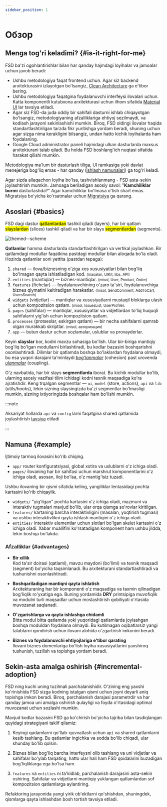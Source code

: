 ```yaml
---
sidebar_position: 1
---
```


# Обзор

## Menga tog'ri keladimi? {#is-it-right-for-me}

FSD ba'zi ogohlantirishlar bilan har qanday hajmdagi loyihalar va jamoalar uchun javob beradi:

- Ushbu metodologiya faqat frontend uchun. Agar siz backend arxitekturasini izlayotgan bo'lsangiz, [Clean Architecture][refs-clean-architecture] ga e'tibor bering.
- Ushbu metodologiya faqatgina foydalanuvchi interfeysi ilovalari uchun. Katta komponentli kutubxona arxitekturasi uchun ilhom sifatida [Material UI][ext-material-ui] lar tavsiya etiladi.
- Agar siz FSD-da juda oddiy bir sahifali dasturni ishlab chiqayotgan bo'lsangiz, metodologiyaning afzalliklariga ehtiyoj sezilmaydi, va kodlash jarayoni sekinlashishi mumkin. Biroq, FSD oldingi ilovalar haqida standartlashtirilgan tarzda fikr yuritishga yordam beradi, shuning uchun agar sizga nima kerakligini bilsangiz, undan hatto kichik loyihalarda ham foydalaning.
- Google Cloud administrator paneli hajmidagi ulkan dasturlarda maxsus arxitekturani talab qiladi. Bu holda FSD boshlang'ich nuqtasi sifatida harakat qilishi mumkin.

Metodologiya ma'lum bir dasturlash tiliga, UI ramkasiga yoki davlat menejeriga bog'liq emas - har qanday ([ishlash namunalari][refs-examples]) ga tog'ri keladi.

Agar sizda allaqachon loyiha bo'lsa, tashvishlanmang - FSD asta-sekin joylashtirish mumkin. Jamoaga beriladigan asosiy savol: "**Kamchiliklar bormi** dasturlashda?" Agar kamchiliklar bo'lmasa o'tish shart emas. Migratsiya bo'yicha ko'rsatmalar uchun [Migratsiya][refs-migration] ga qarang.


## Asoslari {#basics}

FSD dagi dastur <mark>qatlamlardan</mark> tashkil qiladi (layers), har bir qatlam <mark>slayslardan</mark> (slices) tashkil qiladi va har bir slays <mark>segmentlardan</mark> (segments).

![themed--scheme](/img/visual_schema.jpg)

**Qatlamlar** hamma dasturlarda standartlashtirilgan va vertikal joylashkan. Bir qatlamdagi modullar faqatkina pastdagi modullar bilan aloqada bo'la oladi. Hozirda qatlamlar soni yettita (pastdan tepaga):

1. `shared` — ilova/biznesning o'ziga xos xususiyatlari bilan bog'liq bo'lmagan qayta ishlatiladigan kod.
    <small>(masalan, UIKit, libs, API)</small>
2. `entities` (mantiqlar) — biznes-mantiqlar.
    <small>(misol, User, Product, Order)</small>
3. `features` (fichelar) — foydalanuvchining o'zaro ta'siri, foydalanuvchiga biznes qiymatini keltiradigan harakatlar.
    <small>(misol, SendComment, AddToCart, UsersSearch)</small>
4. `widgets` (vidjetlar) — mantiqlar va xususiyatlarni mustaqil bloklarga ulash uchun kompozitsion qatlam.
    <small>(misol, IssuesList, UserProfile)</small>.
5. `pages` (sahifalar) — mantiqlar, xususiyatlar va vidjetlardan to'liq huquqli sahifalarni yig'ish uchun kompozitsion qatlam.
6. `processes` (protseslar, eskirgan qatlam) — bir necha sahifalarni qamrab olgan murakkab skriptlar.
    <small>(misol, авторизация)</small>
7. `app` — butun dastur uchun sozlamalar, uslublar va provayderlar.

Keyin **slayslar** bor, kodni mavzu sohasiga bo'lish. Ular bir-biriga mantiqiy bog'liq bo'lgan modullarni birlashtiradi, bu kodlar bazasini boshqarishni osonlashtiradi. Dilimlar bir qatlamda boshqa bo'laklardan foydalana olmaydi, bu esa yuqori darajani ta'minlaydi [_bog'lanmalar_][refs-wiki-cohesion] (cohesion) past urovenda [_ulanmalar_][refs-wiki-coupling] (coupling).

O'z navbatida, har bir slays **segmentlarda** iborat. Bu kichik modullar bo'lib, ularning asosiy vazifasi tilim ichidagi kodni texnik maqsadiga ko'ra ajratishdir. Keng trqalgan segmentlar — `ui`, `model` (store, actions), `api` va `lib` (utils/hooks), lekin sizning slaysingizda ba'zi segmentlar bo'lmasligi mumkin, sizning ixtiyoringizda boshqalar ham bo'lishi mumkin.

:::note

Aksariyat hollarda `api` va `config` larni faqatgina shared qatlamida joylashtirish [tavsiya][ext-disc-api] etiladi

:::

## Namuna {#example}

Ijtimoiy tarmoq ilovasini ko'rib chiqing.

* `app/` router konfiguratsiyasi, global xotira va uslublarni o'z ichiga oladi.
* `pages/` ilovaning har bir sahifasi uchun marshrut komponentlarini o'z ichiga oladi, asosan, iloji bo'lsa, o'z mantig'isiz tuzadi.

Ushbu ilovaning bir qismi sifatida keling, yangiliklar lentasidagi pochta kartasini ko'rib chiqaylik.

* `widgets/` "yig'ilgan" pochta kartasini o'z ichiga oladi, mazmuni va interaktiv tugmalari mavjud bo'lib, ular orqa qismga so'rovlar kiritilgan.
* `features/` kartaning barcha interaktivligini (masalan, yoqtirish tugmasi) va ushbu interaktivlikni qayta ishlash mantiqini o'z ichiga oladi.
* `entities/` interaktiv elementlar uchun slotlari bo'lgan skelet kartasini o'z ichiga oladi. Xabar muallifini ko'rsatadigan komponent ham ushbu jildda, lekin boshqa bo'lakda.

### Afzalliklar {#advantages}

- **Bir xillik**  
  Kod ta'sir doirasi (qatlami), mavzu maydoni (bo'limi) va texnik maqsadi (segment) bo'yicha taqsimlanadi.
  Bu arxitekturani standartlashtiradi va tushunishni osonlashtiradi.

- **Boshqariladigan mantiqni qayta ishlatish**  
  Arxitekturaning har bir komponenti o'z maqsadiga va taxmin qilinadigan bog'liqlik ro'yxatiga ega.
  Buning yordamida **DRY** printsipiga muvofiqlik va modulni turli maqsadlar uchun moslashtirish qobiliyati o'rtasida muvozanat saqlanadi.

- **O'zgarishlarga va qayta ishlashga chidamli**  
  Bitta modul bitta qatlamda yoki yuqoridagi qatlamlarda joylashgan boshqa moduldan foydalana olmaydi.
  Bu kutilmagan oqibatlarsiz yangi talablarni qondirish uchun ilovani alohida o'zgartirish imkonini beradi.

- **Biznes va foydalanuvchi ehtiyojlariga e'tibor qarating**  
  Ilovani biznes domenlariga bo'lish loyiha xususiyatlarini yaxshiroq tushunish, tuzilish va topishga yordam beradi.

## Sekin-asta amalga oshirish {#incremental-adoption}

FSD ning kuchi uning tuzilmali parchalanishidir. O'zining eng yaxshi ko'rinishida FSD sizga kodning istalgan qismi uchun joyni deyarli aniq topishga imkon beradi. Biroq, parchalanish darajasi parametrdir va har qanday jamoa uni amalga oshirish qulayligi va foyda o'rtasidagi optimal muvozanat uchun sozlashi mumkin.

Mavjud kodlar bazasini FSD ga ko'chirish bo'yicha tajriba bilan tasdiqlangan quyidagi strategiyani taklif qilamiz:

1. Keyingi qadamlarni qo'llab-quvvatlash uchun `api` va shared qatlamlarni kesib tashlang. Bu qatlamlar ingichka va sodda bo'lib chiqadi, ular shunday bo'lib qolsin.

2. Biznes bilan bog'liq barcha interfeysni olib tashlang va uni vidjetlar va sahifalar bo'ylab tarqating, hatto ular hali ham FSD qoidalarini buzadigan bog'liqliklarga ega bo'lsa ham.

3. `features` va `entities` ni ta'kidlab, parchalanish darajasini asta-sekin oshiring. Sahifalar va vidjetlarni mantiqiy yuklangan qatlamlardan sof kompozitsion qatlamlarga aylantiring.

Refaktoring jarayonida yangi yirik ob'ektlarni qo'shishdan, shuningdek, qismlarga qayta ishlashdan bosh tortish tavsiya etiladi.

[refs-clean-architecture]: https://medium.com/codex/clean-architecture-for-dummies-df6561d42c94
[ext-disc-api]: https://github.com/feature-sliced/documentation/discussions/66
[ext-material-ui]: https://github.com/mui/material-ui
[refs-examples]: /examples
[refs-migration]: /docs/guides/migration
[refs-wiki-cohesion]: https://ru.wikipedia.org/wiki/%D0%A1%D0%B2%D1%8F%D0%B7%D0%BD%D0%BE%D1%81%D1%82%D1%8C_(%D0%BF%D1%80%D0%BE%D0%B3%D1%80%D0%B0%D0%BC%D0%BC%D0%B8%D1%80%D0%BE%D0%B2%D0%B0%D0%BD%D0%B8%D0%B5)
[refs-wiki-coupling]: https://ru.wikipedia.org/wiki/%D0%97%D0%B0%D1%86%D0%B5%D0%BF%D0%BB%D0%B5%D0%BD%D0%B8%D0%B5_(%D0%BF%D1%80%D0%BE%D0%B3%D1%80%D0%B0%D0%BC%D0%BC%D0%B8%D1%80%D0%BE%D0%B2%D0%B0%D0%BD%D0%B8%D0%B5)

